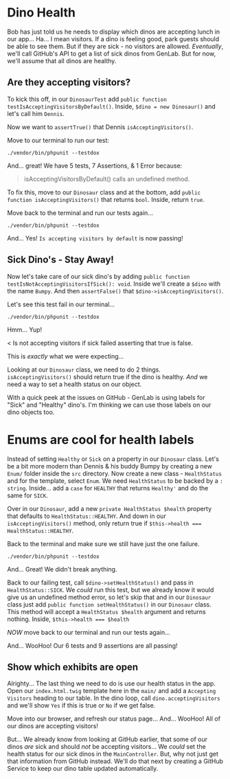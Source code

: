 # Dino Health

Bob has just told us he needs to display which dinos are accepting lunch in our
app... Ha... I mean visitors. If a dino is feeling good, park guests should be able
to see them. But if they are sick - no visitors are allowed. *Eventually*, we'll
call GitHub's API to get a list of sick dinos from GenLab. But for now, we'll 
assume that all dinos are healthy.

## Are they accepting visitors?

To kick this off, in our `DinosaurTest` add
`public function testIsAcceptingVisitorsByDefault()`. Inside, `$dino = new Dinosaur()`
and let's call him `Dennis`.

Now we want to `assertTrue()` that Dennis `isAcceptingVisitors()`.

Move to our terminal to run our test:

```terminal
./vendor/bin/phpunit --testdox
```

And... great! We have 5 tests, 7 Assertions, & 1 Error because:

> isAcceptingVisitorsByDefault() calls an undefined method.

To fix this, move to our `Dinosaur` class and at the bottom, add
`public function isAcceptingVisitors()` that returns `bool`. Inside, return `true`.

Move back to the terminal and run our tests again...

```terminal-silent
./vendor/bin/phpunit --testdox

```

And... Yes! `Is accepting visitors by default` is now passing!

## Sick Dino's - Stay Away!

Now let's take care of our sick dino's by adding
`public function testIsNotAcceptingVisitorsIfSick(): void`.
Inside we'll create a `$dino` with the name `Bumpy`. And then `assertFalse()` that
`$dino->isAcceptingVisitors()`.

Let's see this test fail in our terminal...

```terminal-silent
./vendor/bin/phpunit --testdox
```

Hmm... Yup!

< Is not accepting visitors if sick failed asserting that true is false.

This is *exactly* what we were expecting...

Looking at our `Dinosaur` class, we need to
do 2 things. `isAcceptingVisitors()` should return true if the dino is healthy. *And* we
need a way to set a health status on our object.

With a quick peek at the issues on GitHub - GenLab is using labels for "Sick" and
"Healthy" dino's. I'm thinking we can use those labels on our dino objects too.

# Enums are cool for health labels

Instead of setting `Healthy` or `Sick` on a property in our `Dinosaur` class. Let's
be a bit more modern than Dennis & his buddy Bumpy by creating a new `Enum/` folder
inside the `src` directory. Now create a new class - `HealthStatus` and for the 
template, select `Enum`. We need `HealthStatus` to be backed by a `: string`. 
Inside... add a `case` for `HEALTHY` that returns `Healthy'` and do the same for
`SICK`.

Over in our `Dinosaur`, add a new `private HealthStatus $health` property
that defaults to `HealthStatus::HEALTHY`. And down in our `isAcceptingVisitors()`
method, only return true if `$this->health === HealthStatus::HEALTHY`.

Back to the terminal and make sure we still have just the one failure.

```terminal-silent
./vendor/bin/phpunit --testdox
```

And... Great! We didn't break anything.

Back to our failing test, call `$dino->setHealthStatus()` and pass in `HealthStatus::SICK`.
We *could* run this test, but we already know it would give us an undefined method error,
so let's skip that and in our `Dinosaur` class just add `public function setHealthStatus()` in our `Dinosaur`
class. This method will accept a `HealthStatus $health` argument and returns nothing.
Inside, `$this->health === $health`

*NOW* move back to our terminal and run our tests again...

And... WooHoo! Our 6 tests and 9 assertions are all passing!

## Show which exhibits are open

Alrighty... The last thing we need to do is use our health status in the app. Open
our `index.html.twig` template here in the `main/` and add a `Accepting Visitors`
heading to our table. In the dino loop, call `dino.acceptingVisitors` and we'll
show `Yes` if this is true or `No` if we get false.


Move into our browser, and refresh our status page... And... WooHoo! All
of our dinos are accepting visitors!

But... We already know from looking at GitHub earlier, that some of our dinos 
*are* sick and should *not* be accepting visitors... We *could* set the health 
status for our sick dinos in the `MainController`. But, why not just get that 
information from GitHub instead. We'll do that next by creating a GitHub Service
to keep our dino table updated automatically.
